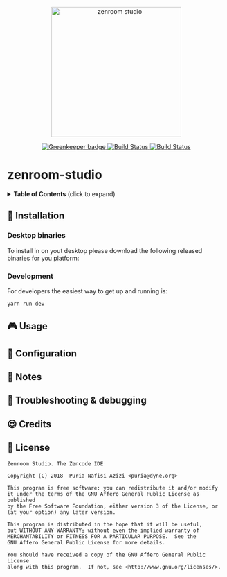 <p align="center">
	<a href="https://zenroom.dyne.org">
		<img src="https://cdn.rawgit.com/DECODEproject/zenroom/develop/docs/logo/zenroom.svg" width="300" alt="zenroom studio">
	</a>
</p>
<p align="center">
  	<a href="https://greenkeeper.io/">
		<img src="https://badges.greenkeeper.io/puria/zenroom-studio.svg"
			 alt="Greenkeeper badge">
	</a>
	<a href="https://travis-ci.org/puria/zenroom-studio">
		<img src="https://travis-ci.org/puria/zenroom-studio.svg?branch=master"
			 alt="Build Status">
	</a>
	<a href="https://ci.appveyor.com/project/puria/zenroom-studio">
		<img src="https://ci.appveyor.com/api/projects/status/m6davb45pikwkg52?svg=true"
			 alt="Build Status">
	</a>
</p>


# zenroom-studio

<details>
 <summary><strong>Table of Contents</strong> (click to expand)</summary>

* [Installation](#floppy_disk-installation)
* [Usage](#️video_game-usage)
* [Configuration](#️wrench-configuration)
* [Notes](#memo-notes)
* [Troubleshooting & debugging](#bug-troubleshooting--debugging)
* [Credits](#️heart_eyes-credits)
* [License](#briefcase-license)
</details>

## :floppy_disk: Installation

### Desktop binaries

To install in on yout desktop please download the following released binaries for you platform:

### Development

For developers the easiest way to get up and running is:

```bash
yarn run dev
```

## :video_game: Usage

## :wrench: Configuration

## :memo: Notes

## :bug: Troubleshooting & debugging

## :heart_eyes: Credits

## :briefcase: License

    Zenroom Studio. The Zencode IDE
    
    Copyright (C) 2018  Puria Nafisi Azizi <puria@dyne.org>

    This program is free software: you can redistribute it and/or modify
    it under the terms of the GNU Affero General Public License as published
    by the Free Software Foundation, either version 3 of the License, or
    (at your option) any later version.

    This program is distributed in the hope that it will be useful,
    but WITHOUT ANY WARRANTY; without even the implied warranty of
    MERCHANTABILITY or FITNESS FOR A PARTICULAR PURPOSE.  See the
    GNU Affero General Public License for more details.

    You should have received a copy of the GNU Affero General Public License
    along with this program.  If not, see <http://www.gnu.org/licenses/>.
